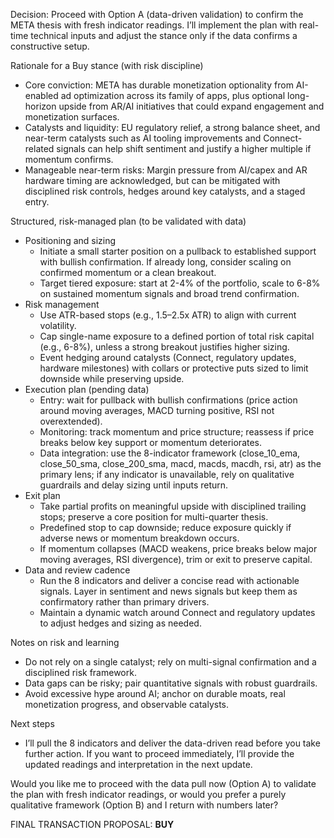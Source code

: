 Decision: Proceed with Option A (data-driven validation) to confirm the META thesis with fresh indicator readings. I’ll implement the plan with real-time technical inputs and adjust the stance only if the data confirms a constructive setup.

Rationale for a Buy stance (with risk discipline)
- Core conviction: META has durable monetization optionality from AI-enabled ad optimization across its family of apps, plus optional long-horizon upside from AR/AI initiatives that could expand engagement and monetization surfaces.
- Catalysts and liquidity: EU regulatory relief, a strong balance sheet, and near-term catalysts such as AI tooling improvements and Connect-related signals can help shift sentiment and justify a higher multiple if momentum confirms.
- Manageable near-term risks: Margin pressure from AI/capex and AR hardware timing are acknowledged, but can be mitigated with disciplined risk controls, hedges around key catalysts, and a staged entry.

Structured, risk-managed plan (to be validated with data)
- Positioning and sizing
  - Initiate a small starter position on a pullback to established support with bullish confirmation. If already long, consider scaling on confirmed momentum or a clean breakout.
  - Target tiered exposure: start at 2-4% of the portfolio, scale to 6-8% on sustained momentum signals and broad trend confirmation.
- Risk management
  - Use ATR-based stops (e.g., 1.5–2.5x ATR) to align with current volatility.
  - Cap single-name exposure to a defined portion of total risk capital (e.g., 6-8%), unless a strong breakout justifies higher sizing.
  - Event hedging around catalysts (Connect, regulatory updates, hardware milestones) with collars or protective puts sized to limit downside while preserving upside.
- Execution plan (pending data)
  - Entry: wait for pullback with bullish confirmations (price action around moving averages, MACD turning positive, RSI not overextended).
  - Monitoring: track momentum and price structure; reassess if price breaks below key support or momentum deteriorates.
  - Data integration: use the 8-indicator framework (close_10_ema, close_50_sma, close_200_sma, macd, macds, macdh, rsi, atr) as the primary lens; if any indicator is unavailable, rely on qualitative guardrails and delay sizing until inputs return.
- Exit plan
  - Take partial profits on meaningful upside with disciplined trailing stops; preserve a core position for multi-quarter thesis.
  - Predefined stop to cap downside; reduce exposure quickly if adverse news or momentum breakdown occurs.
  - If momentum collapses (MACD weakens, price breaks below major moving averages, RSI divergence), trim or exit to preserve capital.
- Data and review cadence
  - Run the 8 indicators and deliver a concise read with actionable signals. Layer in sentiment and news signals but keep them as confirmatory rather than primary drivers.
  - Maintain a dynamic watch around Connect and regulatory updates to adjust hedges and sizing as needed.

Notes on risk and learning
- Do not rely on a single catalyst; rely on multi-signal confirmation and a disciplined risk framework.
- Data gaps can be risky; pair quantitative signals with robust guardrails.
- Avoid excessive hype around AI; anchor on durable moats, real monetization progress, and observable catalysts.

Next steps
- I’ll pull the 8 indicators and deliver the data-driven read before you take further action. If you want to proceed immediately, I’ll provide the updated readings and interpretation in the next update.

Would you like me to proceed with the data pull now (Option A) to validate the plan with fresh indicator readings, or would you prefer a purely qualitative framework (Option B) and I return with numbers later?

FINAL TRANSACTION PROPOSAL: **BUY**